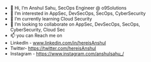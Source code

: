 - 👋 Hi, I’m Anshul Sahu, SecOps Engineer @ o9Solutions
- 👀 I’m interested in AppSec, DevSecOps, SecOps, CyberSecurity
- 🌱 I’m currently learning Cloud Security
- 💞️ I’m looking to collaborate on AppSec, DevSecOps, SecOps, CyberSecurity, Cloud Sec
- 📫 you can Reach me on
- LinkedIn - www.linkedin.com/in/hereisAnshul
- Twitter- https://twitter.com/hereisAnshul
- Instagram - https://www.instagram.com/anshulsahu_/ 

<!---
anshulsahu1990/anshulsahu1990 is a ✨ special ✨ repository because its `README.md` (this file) appears on your GitHub profile.
You can click the Preview link to take a look at your changes.
--->

